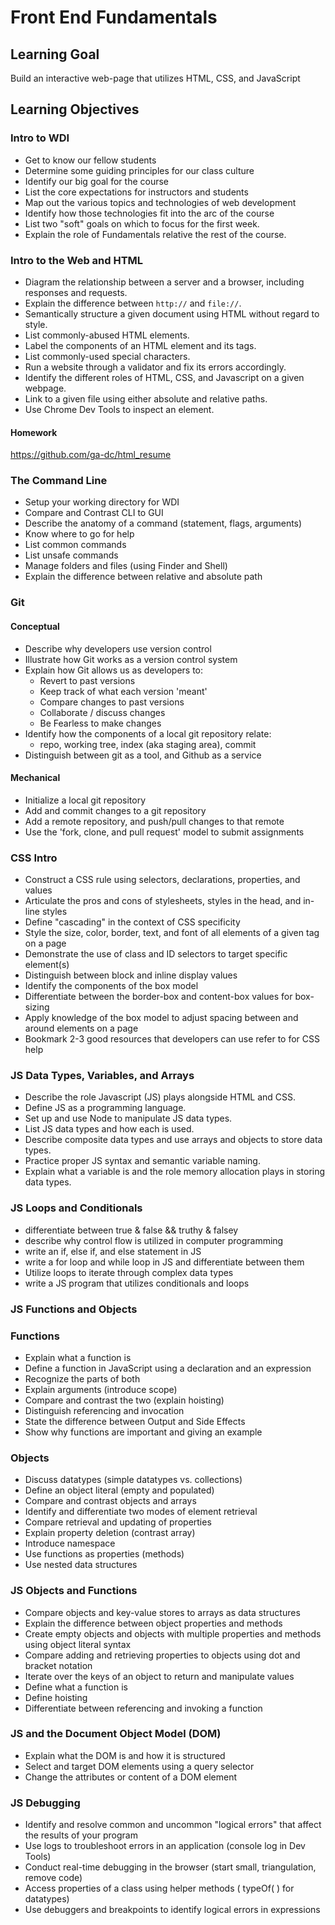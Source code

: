 # Front End Fundamentals

## Learning Goal
Build an interactive web-page that utilizes HTML, CSS, and JavaScript

## Learning Objectives

### Intro to WDI
- Get to know our fellow students
- Determine some guiding principles for our class culture
- Identify our big goal for the course
- List the core expectations for instructors and students
- Map out the various topics and technologies of web development
- Identify how those technologies fit into the arc of the course
- List two "soft" goals on which to focus for the first week.
- Explain the role of Fundamentals relative the rest of the course.

### Intro to the Web and HTML
- Diagram the relationship between a server and a browser, including responses and requests.
- Explain the difference between `http://` and `file://`.
- Semantically structure a given document using HTML without regard to style.
- List commonly-abused HTML elements.
- Label the components of an HTML element and its tags.
- List commonly-used special characters.
- Run a website through a validator and fix its errors accordingly.
- Identify the different roles of HTML, CSS, and Javascript on a given webpage.
- Link to a given file using either absolute and relative paths.
- Use Chrome Dev Tools to inspect an element.

#### Homework
https://github.com/ga-dc/html_resume

### The Command Line

- Setup your working directory for WDI
- Compare and Contrast CLI to GUI
- Describe the anatomy of a command (statement, flags, arguments)
- Know where to go for help
- List common commands
- List unsafe commands
- Manage folders and files (using Finder and Shell)
- Explain the difference between relative and absolute path

### Git
#### Conceptual

- Describe why developers use version control
- Illustrate how Git works as a version control system
- Explain how Git allows us as developers to:
  - Revert to past versions
  - Keep track of what each version 'meant'
  - Compare changes to past versions
  - Collaborate / discuss changes
  - Be Fearless to make changes
- Identify how the components of a local git repository relate:
  - repo, working tree, index (aka staging area), commit
- Distinguish between git as a tool, and Github as a service

#### Mechanical
- Initialize a local git repository
- Add and commit changes to a git repository
- Add a remote repository, and push/pull changes to that remote
- Use the 'fork, clone, and pull request' model to submit assignments

### CSS Intro
- Construct a CSS rule using selectors, declarations, properties, and values
- Articulate the pros and cons of stylesheets, styles in the head, and in-line styles
- Define "cascading" in the context of CSS specificity
- Style the size, color, border, text, and font of all elements of a given tag on a page
- Demonstrate the use of class and ID selectors to target specific element(s)
- Distinguish between block and inline display values
- Identify the components of the box model
- Differentiate between the border-box and content-box values for box-sizing
- Apply knowledge of the box model to adjust spacing between and around elements on a page
- Bookmark 2-3 good resources that developers can use refer to for CSS help

### JS Data Types, Variables, and Arrays
- Describe the role Javascript (JS) plays alongside HTML and CSS.
- Define JS as a programming language.
- Set up and use Node to manipulate JS data types.
- List JS data types and how each is used.
- Describe composite data types and use arrays and objects to store data types.
- Practice proper JS syntax and semantic variable naming.
- Explain what a variable is and the role memory allocation plays in storing data types.

### JS Loops and Conditionals
- differentiate between true & false && truthy & falsey
- describe why control flow is utilized in computer programming
- write an if, else if, and else statement in JS
- write a for loop and while loop in JS and differentiate between them
- Utilize loops to iterate through complex data types
- write a JS program that utilizes conditionals and loops
### JS Functions and Objects

### Functions
- Explain what a function is
- Define a function in JavaScript using a declaration and an expression
- Recognize the parts of both
- Explain arguments (introduce scope)
- Compare and contrast the two (explain hoisting)
- Distinguish referencing and invocation
- State the difference between Output and Side Effects
- Show why functions are important and giving an example

### Objects
- Discuss datatypes (simple datatypes vs. collections)
- Define an object literal (empty and populated)
- Compare and contrast objects and arrays
- Identify and differentiate two modes of element retrieval
- Compare retrieval and updating of properties
- Explain property deletion (contrast array)
- Introduce namespace
- Use functions as properties (methods)
- Use nested data structures

### JS Objects and Functions

- Compare objects and key-value stores to arrays as data structures
- Explain the difference between object properties and methods
- Create empty objects and objects with multiple properties and methods using object literal syntax
- Compare adding and retrieving properties to objects using dot and bracket notation
- Iterate over the keys of an object to return and manipulate values
- Define what a function is
- Define hoisting
- Differentiate between referencing and invoking a function

### JS and the Document Object Model (DOM)

- Explain what the DOM is and how it is structured
- Select and target DOM elements using a query selector
- Change the attributes or content of a DOM element

### JS Debugging

- Identify and resolve common and uncommon "logical errors" that affect the results of your program
- Use logs to troubleshoot errors in an application (console log in Dev Tools)
- Conduct real-time debugging in the browser (start small, triangulation, remove code)
- Access properties of a class using helper methods ( typeOf( ) for datatypes)
- Use debuggers and breakpoints to identify logical errors in expressions
